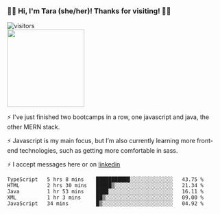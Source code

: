 ### 👋🏾 Hi, I'm Tara (she/her)! Thanks for visiting! 👋🏾
![visitors](https://visitor-badge.glitch.me/badge?page_id=qualmless)
<BR>
<img height="180em" src="https://github-readme-stats.vercel.app/api?username=qualmless&show_icons=true&hide_border=true&&count_private=true&include_all_commits=true" />

⚡️ I've just finished two bootcamps in a row, one javascript and java, the other MERN stack. 

⚡️ Javascript is my main focus, but I’m also currently learning more front-end technologies, such as getting more comfortable in sass. 

⚡️ I accept messages here or on <a href="https://www.linkedin.com/in/tarajdunmore/">linkedin</a>

<!--START_SECTION:waka-->
```text
TypeScript   5 hrs 8 mins    ███████████░░░░░░░░░░░░░░   43.75 % 
HTML         2 hrs 30 mins   █████▒░░░░░░░░░░░░░░░░░░░   21.34 % 
Java         1 hr 53 mins    ████░░░░░░░░░░░░░░░░░░░░░   16.11 % 
XML          1 hr 3 mins     ██▒░░░░░░░░░░░░░░░░░░░░░░   09.00 % 
JavaScript   34 mins         █▒░░░░░░░░░░░░░░░░░░░░░░░   04.92 % 
```
<!--END_SECTION:waka-->

<!--
**qualmless/qualmless** is a ✨ _special_ ✨ repository because its `README.md` (this file) appears on your GitHub profile.

Here are some ideas to get you started:
- 🔭 I’m currently working on ...
- 👯 I’m looking to collaborate on ...
- 🤔 I’m looking for help with ...
- 💬 Ask me about ...
- 📫 How to reach me: ...
- ⚡ Fun fact: ...
-->
